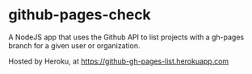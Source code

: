 github-pages-check
==================

A NodeJS app that uses the Github API to list projects with a gh-pages branch for a given user or organization.

Hosted by Heroku, at <https://github-gh-pages-list.herokuapp.com>
